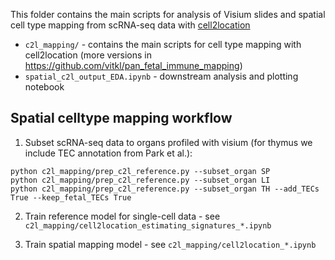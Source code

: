This folder contains the main scripts for analysis of Visium slides and spatial cell type mapping from scRNA-seq data with [cell2location](https://cell2location.readthedocs.io/en/latest/)

- `c2l_mapping/` - contains the main scripts for cell type mapping with cell2location (more versions in https://github.com/vitkl/pan_fetal_immune_mapping)
- `spatial_c2l_output_EDA.ipynb` - downstream analysis and plotting notebook

## Spatial celltype mapping workflow

1. Subset scRNA-seq data to organs profiled with visium (for thymus we include TEC annotation from Park et al.):
```
python c2l_mapping/prep_c2l_reference.py --subset_organ SP
python c2l_mapping/prep_c2l_reference.py --subset_organ LI
python c2l_mapping/prep_c2l_reference.py --subset_organ TH --add_TECs True --keep_fetal_TECs True
```

2. Train reference model for single-cell data - see `c2l_mapping/cell2location_estimating_signatures_*.ipynb`

3. Train spatial mapping model - see ``c2l_mapping/cell2location_*.ipynb``


